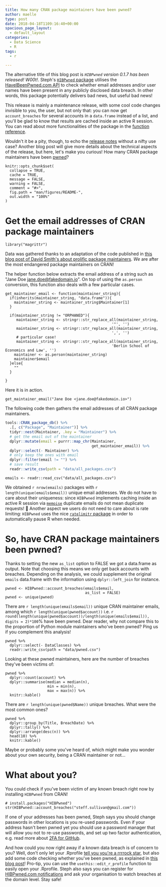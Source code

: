 ```yaml
---
title: How many CRAN package maintainers have been pwned?
author: maelle
type: post
date: 2018-04-18T1109:16:40+00:00
spacious_page_layout:
  - default_layout
categories:
  - Data Science
  - R
tags:
  - r

---
```


The alternative title of this blog post is _`HIBPwned` version 0.1.7 has been released! W00t!_. Steph's [`HIBPwned` package](https://itsalocke.com/hibpwned/) utilises the [HaveIBeenPwned.com API](https://haveibeenpwned.com/API/v2) to check whether email addresses and/or user names have been present in any publicly disclosed data breach. In other words, this package potentially delivers bad news, but useful bad news! 

This release is mainly a maintenance release, with some cool code changes invisible to you, the user, but not only that: you can now get `account_breaches` for several accounts in a `data.frame` instead of a list, and you'll be glad to know that results are cached inside an active R session. You can read about more functionalities of the package in the [function reference](https://itsalocke.com/hibpwned/reference/).

Wouldn't it be a pity, though, to echo the [release notes](https://github.com/lockedata/HIBPwned/releases/tag/v0.1.7) without a nifty use case? Another blog post will give more details about the technical aspects of the release, but here, let's make you curious! How many CRAN package maintainers have been [pwned](https://en.wikipedia.org/wiki/Pwn)?

<!-- README.md is generated from README.Rmd. Please edit that file -->

```{r setup, include = FALSE}
knitr::opts_chunk$set(
  collapse = TRUE,
  cache = TRUE,
  message = FALSE,
  warning = FALSE,
  comment = "#>",
  fig.path = "man/figures/README-",
  out.width = "100%"
)
```
Get the email addresses of CRAN package maintainers
===================================================

```{r}
library("magrittr")
```

Data was gathered thanks to an adaptation of the code published in [this blog post of David Smith's about prolific package maintainers](http://blog.revolutionanalytics.com/2018/03/the-most-prolific-package-maintainers-on-cran.html). _We_ are after the most endangered package maintainers on CRAN!

The helper function below extracts the email address of a string such as "Jane Doe <jane.doe@fakedomain.io>". On top of using the `as.person` conversion, this function also deals with a few particular cases.

```{r}
get_maintainer_email <- function(maintainer_string){
  if(inherits(maintainer_string, "data.frame")){
    maintainer_string <- maintainer_string$Maintainer[1]
  }
  
  if(maintainer_string != "ORPHANED"){
     maintainer_string <- stringr::str_replace_all(maintainer_string,
                                                '"', '')
     maintainer_string <- stringr::str_replace_all(maintainer_string,
                                                ',', '')
     # particular case!
     maintainer_string <- stringr::str_replace_all(maintainer_string,
                                                'Berlin School of Economics and Law', '')
    maintainer <- as.person(maintainer_string)
    maintainer$email
  }else{
    ""
  }
  
}
```

Here it is in action.
```{r}
get_maintainer_email("Jane Doe <jane.doe@fakedomain.io>")

```

The following code then gathers the email addresses of all CRAN package maintainers.

```r
tools::CRAN_package_db() %>%
  .[, c("Package", "Maintainer")] %>%
  tidyr::nest(Maintainer, .key = "Maintainer") %>%
  # get the email out of the maintainer
  dplyr::mutate(email = purrr::map_chr(Maintainer,
                                       get_maintainer_email)) %>%
  dplyr::select(- Maintainer) %>%
  # only keep the ones with email
  dplyr::filter(email != "") %>%
  # save result
  readr::write_csv(path = "data/all_packages.csv")

```

```{r}
emails <- readr::read_csv("data/all_packages.csv")
```

We obtained `r nrow(emails)` packages with `r length(unique(emails$email))` unique email addresses. We do not have to care about their uniqueness: since `HIBPwned` implements caching inside an active R session via [`memoise`](https://github.com/r-lib/memoise) duplicate emails do not mean duplicate requests! :nail_care: Another aspect we users do not need to care about is rate limiting: `HIBPwned` uses the nice [`ratelimitr` package](https://github.com/tarakc02/ratelimitr) in order to automatically pause R when needed.

So, have CRAN package maintainers been pwned?
=============================================

Thanks to setting the new `as_list` option to FALSE we got a data.frame as output. Note that choosing this means we only get back accounts with breaches. Depending on the analysis, we could supplement the original `emails` data.frame with the information using `dplyr::left_join` for instance.

```{r}
pwned <- HIBPwned::account_breaches(emails$email,
                                    as_list = FALSE)
pwned <- unique(pwned)

```

There are `r length(unique(emails$email))` unique CRAN maintainer emails, among which `r length(unique(pwned$account))` i.e. `r round(length(unique(pwned$account))/length(unique(emails$email)), digits = 2)*100`% have been pwned. Dear reader, why not compare this to the proportion of Python module maintainers who've been pwned? Ping us if you complement this analysis!

```{r, echo = FALSE}
pwned %>%
  dplyr::select(- DataClasses) %>%
  readr::write_csv(path = "data/pwned.csv")

```

Looking at these pwned maintainers, here are the number of breaches they've been victims of:

```{r}
pwned %>%
  dplyr::count(account) %>%
  dplyr::summarise(median = median(n),
                   min = min(n),
                   max = max(n)) %>%
  knitr::kable()
```

There are `r length(unique(pwned$Name))` unique breaches. What were the most common ones?

```{r}
pwned %>%
  dplyr::group_by(Title, BreachDate) %>%
  dplyr::tally() %>%
  dplyr::arrange(desc(n)) %>%
  head(10) %>%
  knitr::kable()
```

Maybe or probably some you've heard of, which might make you wonder about your own security, being a CRAN maintainer or not...

What about you?
===============

You could check if you've been victim of any known breach right now by installing `HIBPwned` from CRAN!

```{r}
# install.packages("HIBPwned")
str(HIBPwned::account_breaches("steff.sullivan@gmail.com"))
```

If one of your addresses has been pwned, Steph says you should change passwords in other locations is you re-used passwords. Even if your address hasn't been pwned yet you should use a password manager that will allow you not to re-use passwords, and set up two factor authentication, e.g. read more about [2FA for GitHub](https://help.github.com/articles/securing-your-account-with-two-factor-authentication-2fa/). 

And how could you now right away if a known data breach is of concern to you? Well, don't only let your .Rprofile [tell you you're a rrrrock star](https://twitter.com/annakrystalli/status/985972442219909121), but also add some code checking whether you've been pwned, as explained in [this blog post](https://itsalocke.com/blog/use-your-.rprofile-to-give-you-important-notifications/)! Pro-tip, you can use the `usethis::edit_r_profile` function to easily open your .Rprofile. Steph also says you can register for [HIBPwned.com notifications](https://haveibeenpwned.com/NotifyMe) and ask your organisation to watch breaches at the domain level. Stay safe!
